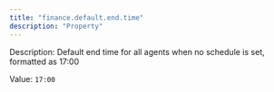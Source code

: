 ```yaml
---
title: "finance.default.end.time"
description: "Property"
---
```


Description: Default end time for all agents when no schedule is set, formatted as 17:00

Value: `17:00`